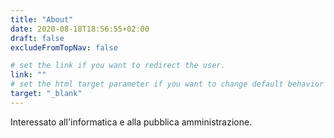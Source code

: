 ```yaml
---
title: "About"
date: 2020-08-18T18:56:55+02:00
draft: false
excludeFromTopNav: false

# set the link if you want to redirect the user.
link: ""
# set the html target parameter if you want to change default behavior
target: "_blank"
---
```


Interessato all'informatica e alla pubblica amministrazione.
